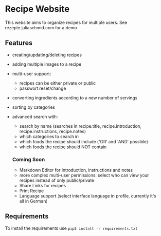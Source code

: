 # Recipe Website
This website aims to organize recipes for multiple users.
See rezepte.juliaschmid.com for a demo

## Features
* creating/updating/deleting recipes
* adding multiple images to a recipe
* multi-user support: 
  * recipes can be either private or public
  * passwort reset/change
* converting ingredients according to a new number of servings
* sorting by categories
* advanced search with:
  * search by name (searches in recipe.title, recipe.introduction, recipe.instructions, recipe.notes)
  * which categories to search in
  * which foods the recipe should include ('OR' and 'AND' possible)
  * which foods the recipe should NOT contain
  
  ### Coming Soon
  * Markdown Editor for introduction, instructions and notes
  * more complex multi-user permissions: select who can view your recipes instead of only public/private 
  * Share Links for recipes
  * Print Recipe
  * Language support (select interface language in profile, currently it's all in German)

## Requirements
To install the requirements use
```pip3 install -r requirements.txt```
